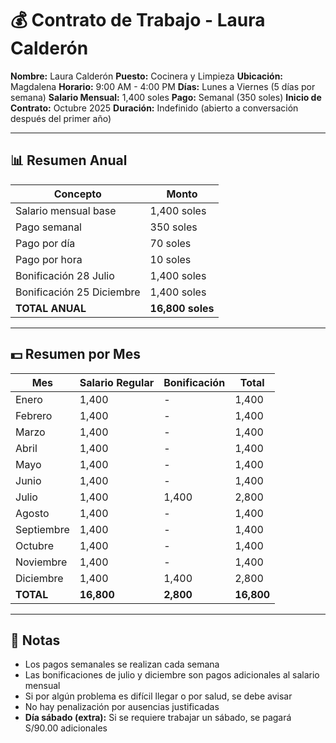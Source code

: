 # 💰 Contrato de Trabajo - Laura Calderón

**Nombre:** Laura Calderón
**Puesto:** Cocinera y Limpieza
**Ubicación:** Magdalena
**Horario:** 9:00 AM - 4:00 PM
**Días:** Lunes a Viernes (5 días por semana)
**Salario Mensual:** 1,400 soles
**Pago:** Semanal (350 soles)
**Inicio de Contrato:** Octubre 2025
**Duración:** Indefinido (abierto a conversación después del primer año)

---

## 📊 Resumen Anual

| Concepto | Monto |
|----------|-------|
| Salario mensual base | 1,400 soles |
| Pago semanal | 350 soles |
| Pago por día | 70 soles |
| Pago por hora | 10 soles |
| Bonificación 28 Julio | 1,400 soles |
| Bonificación 25 Diciembre | 1,400 soles |
| **TOTAL ANUAL** | **16,800 soles** |

---

## 💵 Resumen por Mes

| Mes | Salario Regular | Bonificación | Total |
|-----|----------------|--------------|-------|
| Enero | 1,400 | - | 1,400 |
| Febrero | 1,400 | - | 1,400 |
| Marzo | 1,400 | - | 1,400 |
| Abril | 1,400 | - | 1,400 |
| Mayo | 1,400 | - | 1,400 |
| Junio | 1,400 | - | 1,400 |
| Julio | 1,400 | 1,400 | 2,800 |
| Agosto | 1,400 | - | 1,400 |
| Septiembre | 1,400 | - | 1,400 |
| Octubre | 1,400 | - | 1,400 |
| Noviembre | 1,400 | - | 1,400 |
| Diciembre | 1,400 | 1,400 | 2,800 |
| **TOTAL** | **16,800** | **2,800** | **16,800** |

---

## 📝 Notas

- Los pagos semanales se realizan cada semana
- Las bonificaciones de julio y diciembre son pagos adicionales al salario mensual
- Si por algún problema es difícil llegar o por salud, se debe avisar
- No hay penalización por ausencias justificadas
- **Día sábado (extra):** Si se requiere trabajar un sábado, se pagará S/90.00 adicionales
